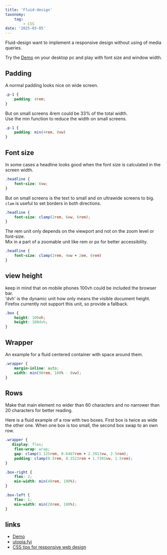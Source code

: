 ```yaml
---
title: 'Fluid-design'
taxonomy:
    tag:
        - CSS
date: '2025-03-05'
---
```


Fluid-design want to implement a responsive design without using of media queries.

Try the [Demo](./demo.html) on your desktop pc and play with font size and window width.

## Padding

A normal padding looks nice on wide screen.

```css
.p-1 {
    padding: 4rem;
}
```

But on small screens 4rem could be 33% of the total width.    
Use the min function to reduce the width on small screens. 

```css
.p-1 {
    padding: min(4rem, 8vw)
}
```

## Font size

In some cases a headline looks good when the font size is calculated in the screen width. 

```css
.headline {
    font-size: 6vw;
}
```

But on small screens is the text to small and on ultrawide screens to big.     
```clam``` is useful to set borders in both directions.

```css
.headline {
    font-size: clamp(2rem, 6vw, 6rem);
}
```

The rem unit only depends on the viewport and not on the zoom level or font-size.    
Mix in a part of a zoomable unit like rem or px for better accessibility.

```css
.headline {
    font-size: clamp(2rem, 4vw + 2em, 6rem)
}
```

## view height

keep in mind that on mobile phones 100vh could be included the browser bar.    
'dvh' is the dynamic unit how only means the visible document height.    
Firefox currently not support this unit, so provide a fallback.    

```css
.box {
    height: 100vh;
    height: 100dvh;
}
```

## Wrapper

An example for a fluid centered container with space around them.

```css
.wrapper {
    margin-inline: auto;
    width: min(90rem, 100% - 8vw);
}
```

## Rows 

Make that main element no wider than 60 characters and no narrower than 20 characters for better reading.

Here is a fluid example of a row with two boxes. First box is twice as wide the other one.
When one box is too small, the second box swap to an own row.

```css
.wrapper {
   display: flex; 
    flex-wrap: wrap;
    gap: clamp(1.125rem, 0.6467rem + 2.3913vw, 2.5rem);
    padding: clamp(0.5rem, 0.1522rem + 1.7391vw, 1.5rem);
}

.box-right {
    flex: 2; 
    min-width: min(40rem, 100%);
}

.box-left {
    flex: 1; 
    min-width: min(20rem, 100%);
}
```

## links

- [Demo](./demo.html)
- [utopia.fyi](https://utopia.fyi/)
- [CSS tips for responsive web design](https://www.youtube.com/watch?v=2IV08sP9m3U)
